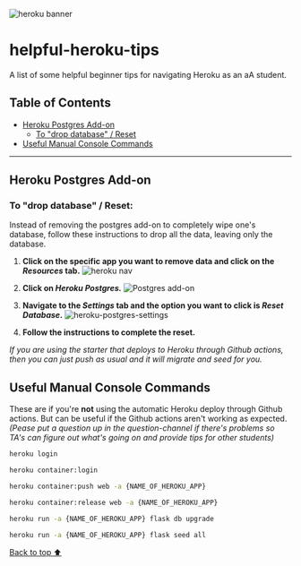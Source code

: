 ![heroku banner](https://miro.medium.com/max/1400/1*hDtj_hzXAz7Gj5eLn3goYg.png)
# helpful-heroku-tips
A list of some helpful beginner tips for navigating Heroku as an aA student. 

## Table of Contents

 - [Heroku Postgres Add-on](https://github.com/whitnessme/helpful-heroku-tips#heroku-postgres-add-on)
     - [To "drop database" / Reset](https://github.com/whitnessme/helpful-heroku-tips#to-drop-database--reset)
- [Useful Manual Console Commands](https://github.com/whitnessme/helpful-heroku-tips#useful-manual-console-commands)

---

## Heroku Postgres Add-on
### To "drop database" / Reset:
Instead of removing the postgres add-on to completely wipe one's database, follow these instructions to drop all the data, leaving only the database.

1. **Click on the specific app you want to remove data and click on the *Resources* tab.** 
![heroku nav](https://user-images.githubusercontent.com/89945390/168140727-f38df5cd-1ea2-45a6-842c-a35e5f4cb6bd.png)

2. **Click on *Heroku Postgres.***
![Postgres add-on](https://user-images.githubusercontent.com/89945390/168141005-1e2cbe9c-01a1-4bbe-9c1b-2f7ba630f0c8.png)

3. **Navigate to the *Settings* tab and the option you want to click is *Reset Database*.**
![heroku-postgres-settings](https://user-images.githubusercontent.com/89945390/168155610-3878e39f-7858-4769-bd92-045049c0ea39.png)

4. **Follow the instructions to complete the reset.** 

*If you are using the starter that deploys to Heroku through Github actions, then you can just push as usual and it will migrate and seed for you.* 

## Useful Manual Console Commands
These are if you're **not** using the automatic Heroku deploy through Github actions. But can be useful if the Github actions aren't working as expected.
*(Pease put a question up in the question-channel if there's problems so TA's can figure out what's going on and provide tips for other students)*

```bash
heroku login
```

```bash
heroku container:login
```

```bash
heroku container:push web -a {NAME_OF_HEROKU_APP}
```

```bash
heroku container:release web -a {NAME_OF_HEROKU_APP}
```

```bash
heroku run -a {NAME_OF_HEROKU_APP} flask db upgrade
```

```bash
heroku run -a {NAME_OF_HEROKU_APP} flask seed all
```

[Back to top ⬆](https://github.com/whitnessme/helpful-heroku-tips#helpful-heroku-tips)
